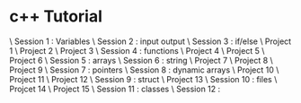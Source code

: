 # c++ Tutorial
\\ Session 1 : Variables
\\ Session 2 : input output
\\ Session 3 : if/else
\\ Project 1
\\ Project 2
\\ Project 3
\\ Session 4 : functions
\\ Project 4
\\ Project 5
\\ Project 6
\\ Session 5 : arrays
\\ Session 6 : string
\\ Project 7
\\ Project 8
\\ Project 9
\\ Session 7 : pointers
\\ Session 8 : dynamic arrays
\\ Project 10
\\ Project 11
\\ Project 12
\\ Session 9 : struct
\\ Project 13
\\ Session 10 : files
\\ Projcet 14
\\ Project 15
\\ Session 11 : classes
\\ Session 12 : 
